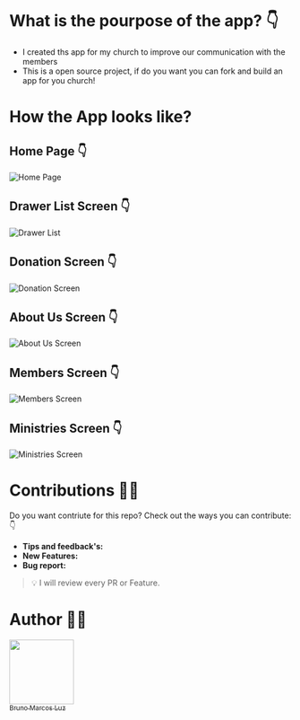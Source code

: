 [comment]: <> (Add a simple banner for the projects here.)

# What is the pourpose of the app? 👇

- I created ths app for my church to improve our communication with the members
- This is a open source project, if do you want you can fork and build an app for you church!

# How the App looks like?

## Home Page 👇

![Home Page](/assets-github/home-page-church-app.png)

## Drawer List Screen 👇

![Drawer List](/assets-github/drawer-listView-church-app.png)

## Donation Screen 👇

![Donation Screen](/assets-github/contribute-church-app.png)

## About Us Screen 👇

![About Us Screen](/assets-github/aboutUs-church-app.png)

## Members Screen 👇

![Members Screen](/assets-github/Members-church-app.png)

## Ministries Screen 👇

![Ministries Screen](/assets-github/ministries-church-app.png)



# Contributions 🧑‍🎨

Do you want contriute for this repo? Check out the ways you can contribute: 👇

- **Tips and feedback's:**
- **New Features:** 
- **Bug report:** 

> 💡 I will review every PR or Feature.

# Author 👨‍💻

[<img src="https://avatars.githubusercontent.com/u/50464626?v=4" width=115><br><sub>Bruno Marcos Luz</sub>](https://github.com/brunomarcosluz)  